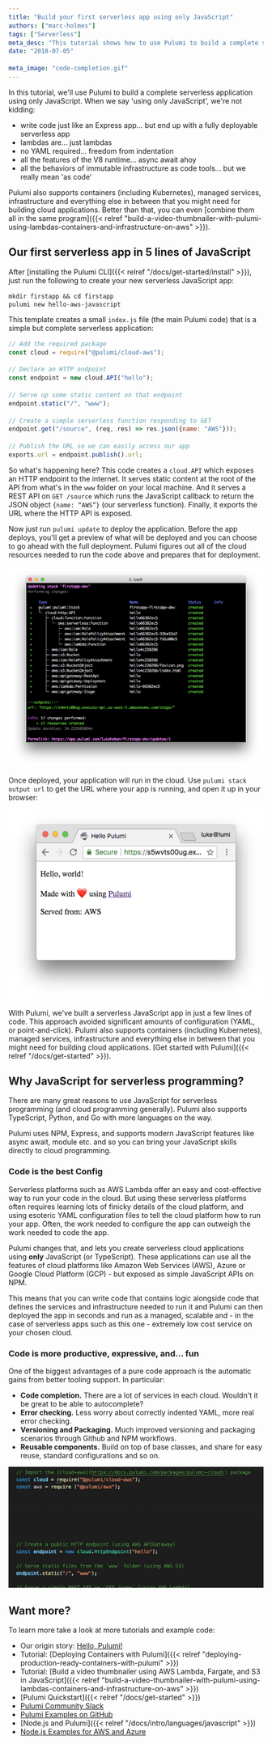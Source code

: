```yaml
---
title: "Build your first serverless app using only JavaScript"
authors: ["marc-holmes"]
tags: ["Serverless"]
meta_desc: "This tutorial shows how to use Pulumi to build a complete serverless application using JavaScript. No YAML needed."
date: "2018-07-05"

meta_image: "code-completion.gif"
---
```


In this tutorial, we'll use Pulumi to build a
complete serverless application using only JavaScript. When we say 'using
only JavaScript', we're not kidding:

- write code just like an Express app... but end up with a fully
  deployable serverless app
- lambdas are... just lambdas
- no YAML required... freedom from indentation
- all the features of the V8 runtime... async await ahoy
- all the behaviors of immutable infrastructure as code tools... but
  we really mean 'as code'

Pulumi also supports containers (including Kubernetes), managed
services, infrastructure and everything else in between that you might
need for building cloud applications. Better than that, you can even
[combine them all in the same program]({{< relref "build-a-video-thumbnailer-with-pulumi-using-lambdas-containers-and-infrastructure-on-aws" >}}).
<!--more-->

## Our first serverless app in 5 lines of JavaScript

After [installing the Pulumi CLI]({{< relref "/docs/get-started/install" >}}), just run
the following to create your new serverless JavaScript app:

    mkdir firstapp && cd firstapp
    pulumi new hello-aws-javascript

This template creates a small `index.js` file (the main Pulumi code)
that is a simple but complete serverless application:

```javascript
// Add the required package
const cloud = require("@pulumi/cloud-aws");

// Declare an HTTP endpoint
const endpoint = new cloud.API("hello");

// Serve up some static content on that endpoint
endpoint.static("/", "www");

// Create a simple serverless function responding to GET
endpoint.get("/source", (req, res) => res.json({name: "AWS"}));

// Publish the URL so we can easily access our app
exports.url = endpoint.publish().url;
```

So what's happening here? This code creates a `cloud.API` which exposes
an HTTP endpoint to the internet. It serves static content at the root
of the API from what's in the `www` folder on your local machine. And it
serves a REST API on `GET /source` which runs the JavaScript callback to
return the JSON object `{name: “AWS”}` (our serverless function).
Finally, it exports the URL where the HTTP API is exposed.

Now just run `pulumi update` to deploy the application. Before the app
deploys, you'll get a preview of what will be deployed and you can
choose to go ahead with the full deployment. Pulumi figures out all of
the cloud resources needed to run the code above and prepares that for
deployment.

![results](./image.png)

Once deployed, your application will run in the cloud. Use
`pulumi stack output url` to get the URL where your app is running, and
open it up in your browser:

![stack output](./stack-output.png)

With Pulumi, we've built a serverless JavaScript app in just a few lines of code.
This approach avoided significant amounts of configuration (YAML, or
point-and-click). Pulumi also supports containers (including
Kubernetes), managed services, infrastructure and everything else in
between that you might need for building cloud applications.
[Get started with Pulumi]({{< relref "/docs/get-started" >}}).

## Why JavaScript for serverless programming?

There are many great reasons to use JavaScript for serverless
programming (and cloud programming generally). Pulumi also supports
TypeScript, Python, and Go with more languages on the way.

Pulumi uses NPM, Express, and supports modern JavaScript features like
async await, module etc. and so you can bring your JavaScript skills
directly to cloud programming.

### Code is the best Config

Serverless platforms such as AWS Lambda offer an easy and cost-effective
way to run your code in the cloud. But using these serverless platforms
often requires learning lots of finicky details of the cloud platform,
and using esoteric YAML configuration files to tell the cloud platform
how to run your app. Often, the work needed to configure the app can
outweigh the work needed to code the app.

Pulumi changes that, and lets you create serverless
cloud applications using **only** JavaScript (or TypeScript). These
applications can use all the features of cloud platforms like Amazon Web Services (AWS), Azure
or Google Cloud Platform (GCP) - but exposed as simple JavaScript APIs on NPM.

This means that you can write code that contains logic alongside code
that defines the services and infrastructure needed to run it and Pulumi
can then deployed the app in seconds and run as a managed, scalable and -
in the case of serverless apps such as this one - extremely low cost
service on your chosen cloud.

### Code is more productive, expressive, and... fun

One of the biggest advantages of a pure code approach is the automatic
gains from better tooling support. In particular:

- **Code completion.** There are a lot of services in each cloud.
  Wouldn't it be great to be able to autocomplete?
- **Error checking.** Less worry about correctly indented YAML, more
  real error checking.
- **Versioning and Packaging.** Much improved versioning and packaging
  scenarios through Github and NPM workflows.
- **Reusable components.** Build on top of base classes, and share for
  easy reuse, standard configurations and so on.

![code-completion](./code-completion.gif)

## Want more?

To learn more take a look at more tutorials and example code:

- Our origin story: [Hello, Pulumi!](http://joeduffyblog.com/2018/06/18/hello-pulumi/)
- Tutorial: [Deploying Containers with Pulumi]({{< relref "deploying-production-ready-containers-with-pulumi" >}})
- Tutorial: [Build a video thumbnailer using AWS Lambda, Fargate, and S3 in JavaScript]({{< relref "build-a-video-thumbnailer-with-pulumi-using-lambdas-containers-and-infrastructure-on-aws" >}})
- [Pulumi Quickstart]({{< relref "/docs/get-started" >}})
- [Pulumi Community Slack](https://slack.pulumi.com)
- [Pulumi Examples on GitHub](https://github.com/pulumi/examples)
- [Node.js and Pulumi]({{< relref "/docs/intro/languages/javascript" >}})
- [Node.js Examples for AWS and Azure](https://www.pulumi.com/blog/running-a-serverles-nodejs-http-server-on-aws-and-azure/)
